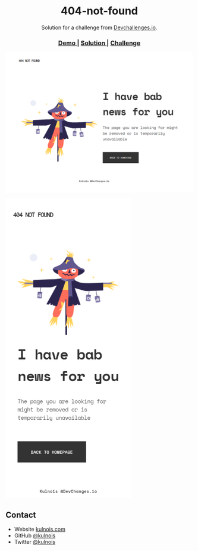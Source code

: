 <h1 align="center">404-not-found</h1>

<div align="center">
   Solution for a challenge from  <a href="http://devchallenges.io" target="_blank">Devchallenges.io</a>.
</div>

<div align="center">
  <h3>
    <a href="https://kulnois.github.io/404-not-found-challenge">
      Demo
    </a>
    <span> | </span>
    <a href="https://kulnois.github.io/404-not-found-challenge">
      Solution
    </a>
    <span> | </span>
    <a href="https://devchallenges.io/challenges/wBunSb7FPrIepJZAg0sY">
      Challenge
    </a>
  </h3>
</div>

![Web](screenshots/web-not-found-page.PNG)

![Mobile](screenshots/mobile-not-found-page.PNG)

## Contact

- Website [kulnois.com](https://kulnois.com)
- GitHub [@kulnois](https://github.com/kulnois)
- Twitter [@kulnois](https://twitter.com/kulnois)
